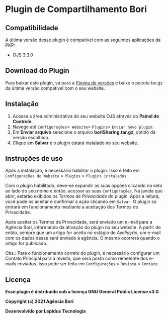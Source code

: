 # Plugin de Compartilhamento Bori


## Compatibilidade

A última versão desse plugin é compatível com as seguintes aplicações da PKP:

* OJS 3.3.0

## Download do Plugin

Para baixar este plugin, vá para a [Página de versões](https://github.com/lepidus/boriSharing/releases) e baixe o pacote tar.gz da última versão compatível com o seu website.

## Instalação

1. Acesse a área administrativa do seu website OJS através do __Painel de Controle__.
2. Navege até `Configurações`>` Website`> `Plugins`> `Enviar novo plugin`.
3. Em __Enviar arquivo__ selecione o arquivo __boriSharing.tar.gz__, obtido da versão escolhida.
4. Clique em  __Salvar__ e o plugin estará instalado no seu website.

## Instruções de uso

Após a instalação, é necessário habilitar o plugin. Isso é feito em `Configurações do Website` > `Plugins` > `Plugins instalados`.

Com o plugin habilitado, deve-se expandir as suas opções clicando na seta ao lado do seu nome e então, acessar as suas `Configurações`. Na janela que abrir, estarão exibidos os _Termos de Privacidade_ do plugin. Após a leitura, você pode os aceitar e confirmar a ação clicando em `Salvar`. O plugin só entrará em funcionamento mediante a aceitação dos Termos de Privacidade.

Após aceitar os Termos de Privacidade, será enviado um e-mail para a Agência Bori, informando da ativação do plugin no seu website. A partir de então, sempre que um artigo for aceito no estágio de _Avaliação_, um e-mail com os dados desse será enviado à agência. O mesmo ocorrerá quando o artigo for publicado.

Obs.: Para o funcionamento correto do plugin, é necessário configurar um Contato Principal para a revista, que será posto como remetente dos e-mails enviados. Isso pode ser feito em `Configurações` > `Revista` > `Contato`.

## Licença
__Esse plugin é distribuído sob a licença GNU General Public License v3.0__

__Copyright (c) 2021 Agência Bori__

__Desenvolvido por Lepidus Tecnologia__